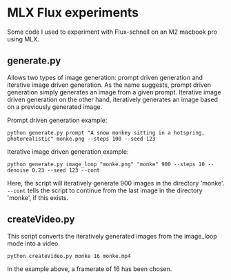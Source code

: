 # MLX Flux experiments
Some code I used to experiment with Flux-schnell on an M2 macbook pro using MLX. 

## generate.py
Allows two types of image generation: prompt driven generation and iterative image driven generation. 
As the name suggests, prompt driven generation simply generates an image from a given prompt. Iterative image driven generation on the other hand, iteratively generates an image based on a previously generated image.

Prompt driven generation example:
```
python generate.py prompt "A snow monkey sitting in a hotspring, photorealistic" monke.png --steps 100 --seed 123
```
Iterative image driven generation example:
```
python generate.py image_loop "monke.png" "monke" 900 --steps 10 --denoise 0.23 --seed 123 --cont
```
Here, the script will iteratively generate 900 images in the directory 'monke'. `--cont` tells the script to continue from the last image in the directory 'monke', if this exists. 

## createVideo.py
This script converts the iteratively generated images from the image_loop mode into a video.
```
python createVideo.py monke 16 monke.mp4
```
In the example above, a framerate of 16 has been chosen.
